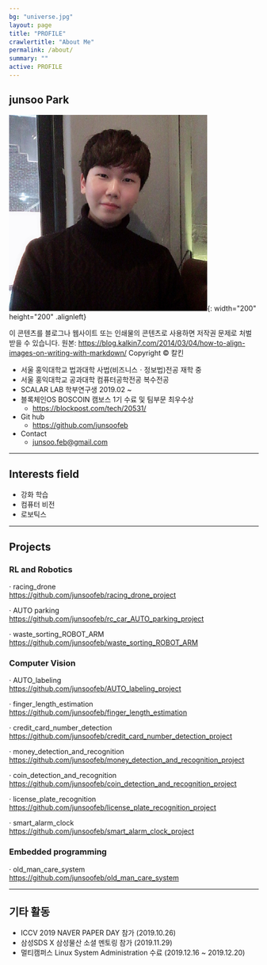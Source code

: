 ```yaml
---
bg: "universe.jpg"
layout: page
title: "PROFILE"
crawlertitle: "About Me"
permalink: /about/
summary: ""
active: PROFILE
---
```


## junsoo Park

![me](https://github.com/junsoofeb/junsoofeb.github.io/raw/master/assets/images/me.png){: width="200" height="200" .alignleft}

이 콘텐츠를 블로그나 웹사이트 또는 인쇄물의 콘텐츠로 사용하면 저작권 문제로 처벌 받을 수 있습니다.
원본: https://blog.kalkin7.com/2014/03/04/how-to-align-images-on-writing-with-markdown/ Copyright © 칼킨

  * 서울 홍익대학교 법과대학 사법(비즈니스ㆍ정보법)전공 재학 중  
  * 서울 홍익대학교 공과대학 컴퓨터공학전공 복수전공   
  * SCALAR LAB 학부연구생 2019.02 ~  
  * 블록체인OS BOSCOIN 캠보스 1기 수료 및 팀부문 최우수상   
    + <https://blockpost.com/tech/20531/>   
  * Git hub  
    + <https://github.com/junsoofeb>   
  * Contact  
    + junsoo.feb@gmail.com
  
***
  
## Interests field

  * 강화 학습  
  * 컴퓨터 비전    
  * 로보틱스   
  
***
## Projects


### RL and Robotics
  · racing_drone   
 <https://github.com/junsoofeb/racing_drone_project>
    
  · AUTO parking  
  <https://github.com/junsoofeb/rc_car_AUTO_parking_project>  
      
  · waste_sorting_ROBOT_ARM  
  <https://github.com/junsoofeb/waste_sorting_ROBOT_ARM>  
     
### Computer Vision
  · AUTO_labeling   
  <https://github.com/junsoofeb/AUTO_labeling_project>  
    
  · finger_length_estimation   
  <https://github.com/junsoofeb/finger_length_estimation>
      
  · credit_card_number_detection   
  <https://github.com/junsoofeb/credit_card_number_detection_project>
    
  · money_detection_and_recognition   
  <https://github.com/junsoofeb/money_detection_and_recognition_project>
    
  · coin_detection_and_recognition   
  <https://github.com/junsoofeb/coin_detection_and_recognition_project>
    
  · license_plate_recognition  
  <https://github.com/junsoofeb/license_plate_recognition_project>
    
  · smart_alarm_clock   
  <https://github.com/junsoofeb/smart_alarm_clock_project>
    
  
### Embedded programming
  · old_man_care_system  
  <https://github.com/junsoofeb/old_man_care_system>
    
  
  
***

## 기타 활동

  * ICCV 2019 NAVER PAPER DAY 참가 (2019.10.26)  
  * 삼성SDS X 삼성물산 소셜 멘토링 참가 (2019.11.29)  
  * 멀티캠퍼스 Linux System Administration 수료 (2019.12.16 ~ 2019.12.20)  

